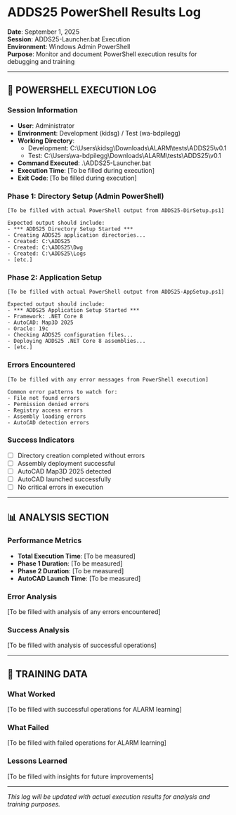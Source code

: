 # ADDS25 PowerShell Results Log

**Date**: September 1, 2025  
**Session**: ADDS25-Launcher.bat Execution  
**Environment**: Windows Admin PowerShell  
**Purpose**: Monitor and document PowerShell execution results for debugging and training

---

## 🎯 **POWERSHELL EXECUTION LOG**

### **Session Information**
- **User**: Administrator
- **Environment**: Development (kidsg) / Test (wa-bdpilegg)
- **Working Directory**: 
  - Development: C:\Users\kidsg\Downloads\ALARM\tests\ADDS25\v0.1
  - Test: C:\Users\wa-bdpilegg\Downloads\ALARM\tests\ADDS25\v0.1
- **Command Executed**: .\ADDS25-Launcher.bat
- **Execution Time**: [To be filled during execution]
- **Exit Code**: [To be filled during execution]

### **Phase 1: Directory Setup (Admin PowerShell)**
```
[To be filled with actual PowerShell output from ADDS25-DirSetup.ps1]

Expected output should include:
- *** ADDS25 Directory Setup Started ***
- Creating ADDS25 application directories...
- Created: C:\ADDS25
- Created: C:\ADDS25\Dwg
- Created: C:\ADDS25\Logs
- [etc.]
```

### **Phase 2: Application Setup**
```
[To be filled with actual PowerShell output from ADDS25-AppSetup.ps1]

Expected output should include:
- *** ADDS25 Application Setup Started ***
- Framework: .NET Core 8
- AutoCAD: Map3D 2025
- Oracle: 19c
- Checking ADDS25 configuration files...
- Deploying ADDS25 .NET Core 8 assemblies...
- [etc.]
```

### **Errors Encountered**
```
[To be filled with any error messages from PowerShell execution]

Common error patterns to watch for:
- File not found errors
- Permission denied errors
- Registry access errors
- Assembly loading errors
- AutoCAD detection errors
```

### **Success Indicators**
- [ ] Directory creation completed without errors
- [ ] Assembly deployment successful
- [ ] AutoCAD Map3D 2025 detected
- [ ] AutoCAD launched successfully
- [ ] No critical errors in execution

---

## 📊 **ANALYSIS SECTION**

### **Performance Metrics**
- **Total Execution Time**: [To be measured]
- **Phase 1 Duration**: [To be measured]
- **Phase 2 Duration**: [To be measured]
- **AutoCAD Launch Time**: [To be measured]

### **Error Analysis**
[To be filled with analysis of any errors encountered]

### **Success Analysis**
[To be filled with analysis of successful operations]

---

## 🎯 **TRAINING DATA**

### **What Worked**
[To be filled with successful operations for ALARM learning]

### **What Failed**
[To be filled with failed operations for ALARM learning]

### **Lessons Learned**
[To be filled with insights for future improvements]

---

*This log will be updated with actual execution results for analysis and training purposes.*
